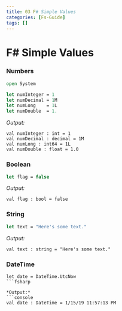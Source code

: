 ```yaml
---
title: 03 F# Simple Values
categories: [Fs-Guide]
tags: []
---
```



# F# Simple Values

### Numbers

```fsharp
open System

let numInteger = 1
let numDecimal = 1M
let numLong    = 1L
let numDouble  = 1.
```

*Output:*
```console
val numInteger : int = 1
val numDecimal : decimal = 1M
val numLong : int64 = 1L
val numDouble : float = 1.0
```



### Boolean

```fsharp
let flag = false
```


*Output:*
```console
val flag : bool = false
```



### String

```fsharp
let text = "Here's some text."
```

*Output:*
```console
val text : string = "Here's some text."
```



### DateTime

```
let date = DateTime.UtcNow
```fsharp

*Output:*
```console
val date : DateTime = 1/15/19 11:57:13 PM
```
